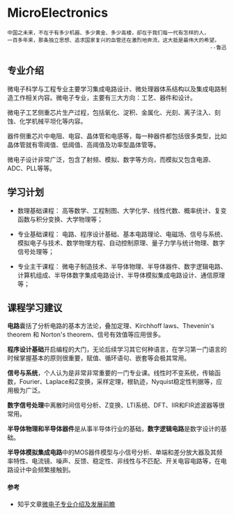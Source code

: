 # MicroElectronics

    中国之未来，不在于有多少机器、多少黄金、多少高楼，却在于我们每一代有怎样的人，
    一百多年来，那条独立思想、追求国家复兴的血管还在激烈地奔流，这大抵是最伟大的希望。 
                                                                     --鲁迅

## 专业介绍
微电子科学与工程专业主要学习集成电路设计、微处理器体系结构以及集成电路制造工作相关内容。微电子专业，主要有三大方向：工艺、器件和设计。

微电子工艺侧重芯片生产过程，包括氧化、淀积、金属化、光刻、离子注入、刻蚀、化学机械平坦化等内容。

器件侧重芯片中电阻、电容、晶体管和电感等，每一种器件都包括很多类型，比如晶体管就有零阈值、低阈值、高阈值及功率型晶体管等。

微电子设计非常广泛，包含了射频、模拟、数字等方向，而模拟又包含电源、ADC、PLL等等。

## 学习计划

* 数理基础课程： 高等数学、工程制图、大学化学、线性代数、概率统计、复变函数与积分变换、大学物理等；

* 专业基础课程： 电路、程序设计基础、基本电路理论、电磁场、信号与系统、模拟电子与技术、数学物理方程、自动控制原理、量子力学与统计物理、数字信号处理等；

* 专业主干课程： 微电子制造技术、半导体物理、半导体器件、数字逻辑电路、计算机组成、半导体数字集成电路设计、半导体模拟集成电路设计、通信原理等；

## 课程学习建议

**电路**囊括了分析电路的基本方法论，叠加定理、Kirchhoff laws、Thevenin's theorem 和 Norton's theorem、信号有效值等应用很多。

**程序设计基础**开启编程的大门，无论后续学习其它何种语言，在学习第一门语言的时候掌握基本的原则很重要，赋值、循环语句、嵌套等会极其常用。

**信号与系统**，个人认为是非常非常重要的一门专业课。线性时不变系统，传输函数，Fourier、Laplace和Z变换，采样定理，根轨迹，Nyquist稳定性判据等，应用极为广泛。

**数字信号处理**中离散时间信号分析、Z变换、LTI系统、DFT、IIR和FIR滤波器等很常用。

**半导体物理和半导体器件**是从事半导体行业的基础，**数字逻辑电路**是数字设计的基础。

**半导体模拟集成电路**中的MOS器件模型与小信号分析、单端和差分放大器及其频率特性、电流镜、噪声、反馈、稳定性、非线性与不匹配、开关电容电路等，在电路设计中会频繁接触到。


#### 参考

* 知乎文章[微电子专业介绍及发展前瞻](https://zhuanlan.zhihu.com/p/97316926)
